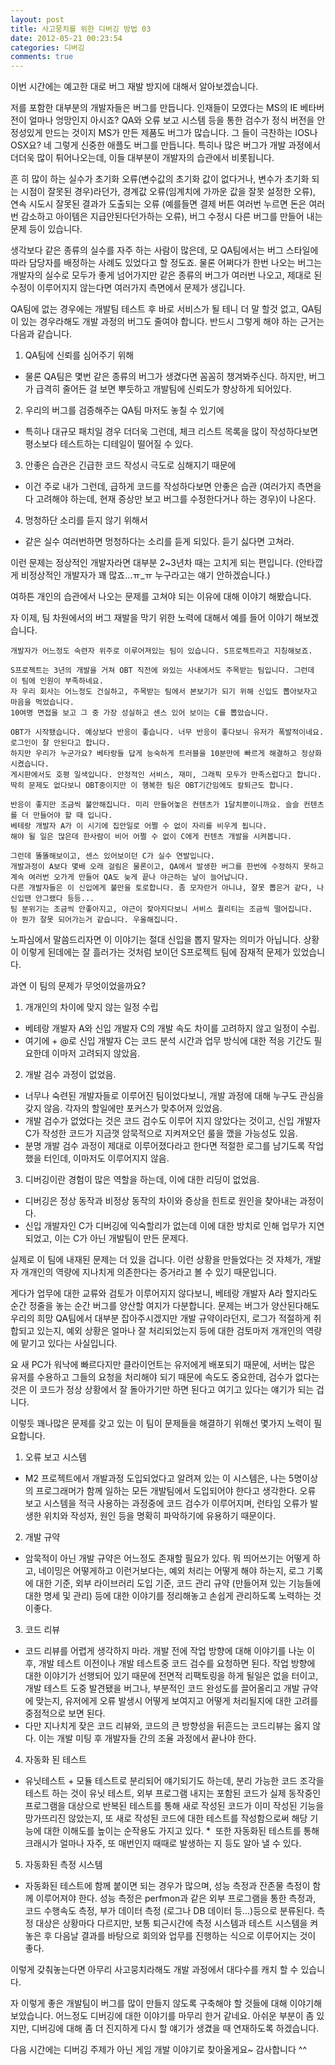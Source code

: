 ```yaml
---
layout: post
title: 사고뭉치를 위한 디버깅 방법 03
date: 2012-05-21 00:23:54
categories: 디버깅
comments: true
---
```


이번 시간에는 예고한 대로 버그 재발 방지에 대해서 알아보겠습니다.

저를 포함한 대부분의 개발자들은 버그를 만듭니다.
인재들이 모였다는 MS의 IE 베타버전이 얼마나 엉망인지 아시죠? QA와 오류 보고 시스템 등을 통한 검수가 정식 버전을 안정성있게 만드는 것이지 MS가 만든 제품도 버그가 많습니다.
그 들이 극찬하는 IOS나 OSX요? 네 그렇게 신중한 애플도 버그를 만듭니다.
특히나 많은 버그가 개발 과정에서 더더욱 많이 튀어나오는데, 이들 대부분이 개발자의 습관에서 비롯됩니다.

흔 히 많이 하는 실수가 초기화 오류(변수값의 초기화 값이 없다거나, 변수가 초기화 되는 시점이 잘못된 경우)라던가, 경계값 오류(임계치에 가까운 값을 잘못 설정한 오류), 연속 시도시 잘못된 결과가 도출되는 오류 (예를들면 결제 버튼 여러번 누르면 돈은 여러번 감소하고 아이템은 지급안된다던가하는 오류), 버그 수정시 다른 버그를 만들어 내는 문제 등이 있습니다.

생각보다 같은 종류의 실수를 자주 하는 사람이 많은데, 모 QA팀에서는 버그 스타일에 따라 담당자를 배정하는 사례도 있었다고 할 정도죠.
물론 어쩌다가 한번 나오는 버그는 개발자의 실수로 모두가 좋게 넘어가지만 같은 종류의 버그가 여러번 나오고, 제대로 된 수정이 이루어지지 않는다면 여러가지 측면에서 문제가 생깁니다.

QA팀에 없는 경우에는 개발팀 테스트 후 바로 서비스가 될 테니 더 말 할것 없고, QA팀이 있는 경우라해도 개발 과정의 버그도 줄여야 합니다.
반드시 그렇게 해야 하는 근거는 다음과 같습니다.
1. QA팀에 신뢰를 심어주기 위해
* 물론 QA팀은 몇번 같은 종류의 버그가 생겼다면 꼼꼼히 챙겨봐주신다. 하지만, 버그가 급격히 줄어든 걸 보면 뿌듯하고 개발팀에 신뢰도가 향상하게 되어있다.

2. 우리의 버그를 검증해주는 QA팀 마저도 놓칠 수 있기에
* 특히나 대규모 패치일 경우 더더욱 그런데, 체크 리스트 목록을 많이 작성하다보면 평소보다 테스트하는 디테일이 떨어질 수 있다.

3. 안좋은 습관은 긴급한 코드 작성시 극도로 심해지기 때문에
* 이건 주로 내가 그런데, 급하게 코드를 작성하다보면 안좋은 습관 (여러가지 측면을 다 고려해야 하는데, 현재 증상만 보고 버그를 수정한다거나 하는 경우)이 나온다.

4. 멍청하단 소리를 듣지 않기 위해서
* 같은 실수 여러번하면 멍청하다는 소리를 듣게 되있다. 듣기 싫다면 고쳐라.


이런 문제는 정상적인 개발자라면 대부분 2~3년차 때는 고치게 되는 편입니다. (안타깝게 비정상적인 개발자가 꽤 많죠...ㅠ_ㅠ 누구라고는 얘기 안하겠습니다.)

여하튼 개인의 습관에서 나오는 문제를 고쳐야 되는 이유에 대해 이야기 해봤습니다.

자 이제, 팀 차원에서의 버그 재발을 막기 위한 노력에 대해서 예를 들어 이야기 해보겠습니다.

    개발자가 어느정도 숙련자 위주로 이루어져있는 팀이 있습니다. S프로젝트라고 지칭해보죠.

    S프로젝트는 3년의 개발을 거쳐 OBT 직전에 와있는 사내에서도 주목받는 팀입니다. 그런데 이 팀에 인원이 부족하네요. 
    자 우리 회사는 어느정도 건실하고, 주목받는 팀에서 본보기가 되기 위해 신입도 뽑아보자고 마음을 먹었습니다.
    10여명 면접을 보고 그 중 가장 성실하고 센스 있어 보이는 C를 뽑았습니다.

    OBT가 시작됐습니다. 예상보다 반응이 좋습니다. 너무 반응이 좋다보니 유저가 폭발적이네요. 로그인이 잘 안된다고 합니다.
    하지만 우리가 누군가요? 베타랑들 답게 능숙하게 트러블을 10분만에 빠르게 해결하고 정상화 시켰습니다.
    게시판에서도 호평 일색입니다. 안정적인 서비스, 재미, 그래픽 모두가 만족스럽다고 합니다.
    딱히 문제도 없다보니 OBT중이지만 이 행복한 팀은 OBT기간임에도 칼퇴근도 합니다.

    반응이 좋지만 조금씩 불안해집니다. 미리 만들어놓은 컨텐츠가 1달치뿐이니까요. 슬슬 컨텐츠를 더 만들어야 할 때 입니다.
    베테랑 개발자 A가 이 시기에 집안일로 어쩔 수 없이 자리를 비우게 됩니다.
    해야 될 일은 많은데 한사람이 비어 어쩔 수 없이 C에게 컨텐츠 개발을 시켜봅니다.

    그런데 똘똘해보이고, 센스 있어보이던 C가 실수 연발입니다.
    개발과정이 A보다 몇배 오래 걸림은 물론이고, QA에서 발생한 버그를 한번에 수정하지 못하고 계속 여러번 오가게 만들어 QA도 늦게 끝나 야근하는 날이 늘어납니다.
    다른 개발자들은 이 신입에게 불만을 토로합니다. 좀 모자란거 아니냐, 잘못 뽑은거 같다, 나 신입땐 안그랬다 등등...
    팀 분위기는 조금씩 안좋아지고, 야근이 잦아지다보니 서비스 퀄리티는 조금씩 떨어집니다.
    아 뭔가 잘못 되어가는거 같습니다. 우울해집니다.


노파심에서 말씀드리자면 이 이야기는 절대 신입을 뽑지 말자는 의미가 아닙니다.
상황이 이렇게 된데에는 잘 흘러가는 것처럼 보이던 S프로젝트 팀에 잠재적 문제가 있었습니다.


과연 이 팀의 문제가 무엇이었을까요?
1. 개개인의 차이에 맞지 않는 일정 수립
* 베테랑 개발자 A와 신입 개발자 C의 개발 속도 차이를 고려하지 않고 일정이 수립.
* 여기에 + @로 신입 개발자 C는 코드 분석 시간과 업무 방식에 대한 적응 기간도 필요한데 이마저 고려되지 않았음.

2. 개발 검수 과정이 없었음.
* 너무나 숙련된 개발자들로 이루어진 팀이었다보니, 개발 과정에 대해 누구도 관심을 갖지 않음. 각자의 할일에만 포커스가 맞추어져 있었음.
* 개발 검수가 없었다는 것은 코드 검수도 이루어 지지 않았다는 것이고, 신입 개발자 C가 작성한 코드가 지금껏 암묵적으로 지켜져오던 룰을 깼을 가능성도 있음.
* 분명 개발 검수 과정이 제대로 이루어졌다라고 한다면 적절한 로그를 남기도록 작업했을 터인데, 이마저도 이루어지지 않음.

3. 디버깅이란 경험이 많은 역할을 하는데, 이에 대한 리딩이 없었음.
* 디버깅은 정상 동작과 비정상 동작의 차이와 증상을 힌트로 원인을 찾아내는 과정이다. 
* 신입 개발자인 C가 디버깅에 익숙할리가 없는데 이에 대한 방치로 인해 업무가 지연되었고, 이는 C가 아닌 개발팀이 만든 문제다.


실제로 이 팀에 내재된 문제는 더 있을 겁니다.
이런 상황을 만들었다는 것 자체가, 개발자 개개인의 역량에 지나치게 의존한다는 증거라고 볼 수 있기 때문입니다.

게다가 업무에 대한 교류와 검토가 이루어지지 않다보니, 베테랑 개발자 A라 할지라도 순간 정줄을 놓는 순간 버그를 양산할 여지가 다분합니다.
문제는 버그가 양산된다해도 우리의 희망 QA팀에서 대부분 잡아주시겠지만 개발 규약이라던지, 로그가 적절하게 취합되고 있는지, 예외 상황은 얼마나 잘 처리되었는지 등에 대한 검토마저 개개인의 역량에 맡기고 있다는 사실입니다.

요 새 PC가 워낙에 빠르다지만 클라이언트는 유저에게 배포되기 때문에, 서버는 많은 유저를 수용하고 그들의 요청을 처리해야 되기 때문에 속도도 중요한데, 검수가 없다는 것은 이 코드가 정상 상황에서 잘 돌아가기만 하면 된다고 여기고 있다는 얘기가 되는 겁니다.

이렇듯 꽤나많은 문제를 갖고 있는 이 팀이 문제들을 해결하기 위해선 몇가지 노력이 필요합니다.
1. 오류 보고 시스템
* M2 프로젝트에서 개발과정 도입되었다고 알려져 있는 이 시스템은, 나는 5명이상의 프로그래머가 함께 일하는 모든 개발팀에서 도입되어야 한다고 생각한다. 오류 보고 시스템을 적극 사용하는 과정중에 코드 검수가 이루어지며, 런타임 오류가 발생한 위치와 작성자, 원인 등을 명확히 파악하기에 유용하기 때문이다.

2. 개발 규약
* 암묵적이 아닌 개발 규약은 어느정도 존재할 필요가 있다. 뭐 띄어쓰기는 어떻게 하고, 네이밍은 어떻게하고 이런거보다는, 예외 처리는 어떻게 해야 하는지, 로그 기록에 대한 기준, 외부 라이브러리 도입 기준, 코드 관리 규약 (만들어져 있는 기능들에 대한 명세 및 관리) 등에 대한 이야기를 정리해놓고 손쉽게 관리하도록 노력하는 것이좋다.

3. 코드 리뷰
* 코드 리뷰를 어렵게 생각하지 마라. 개발 전에 작업 방향에 대해 이야기를 나눈 이후, 개발 테스트 이전이나 개발 테스트중 코드 검수를 요청하면 된다. 작업 방향에 대한 이야기가 선행되어 있기 때문에 전면적 리팩토링을 하게 될일은 없을 터이고, 개발 테스트 도중 발견됐을 버그나, 부분적인 코드 완성도를 끌어올리고 개발 규약에 맞는지, 유저에게 오류 발생시 어떻게 보여지고 어떻게 처리될지에 대한 고려를 중점적으로 보면 된다.
* 다만 지나치게 잦은 코드 리뷰와, 코드의 큰 방향성을 뒤흔드는 코드리뷰는 옳지 않다. 이는 개발 미팅 후 개발자들 간의 조율 과정에서 끝나야 한다.

4. 자동화 된 테스트
* 유닛테스트 + 모듈 테스트로 분리되어 얘기되기도 하는데, 분리 가능한 코드 조각을 테스트 하는 것이 유닛 테스트, 외부 프로그램 내지는 포함된 코드가 실제 동작중인 프로그램을 대상으로 반복된 테스트를 통해 새로 작성된 코드가 이미 작성된 기능을 망가뜨리진 않았는지, 또 새로 작성된 코드에 대한 테스트를 작성함으로써 해당 기능에 대한 이해도를 높이는 순작용도 가지고 있다.
*  또한 자동화된 테스트를 통해 크래시가 얼마나 자주, 또 매번인지 때때로 발생하는 지 등도 알아 낼 수 있다.

5. 자동화된 측정 시스템
* 자동화된 테스트에 함께 붙이면 되는 경우가 많으며, 성능 측정과 잔존물 측정이 함께 이루어져야 한다.
성능 측정은 perfmon과 같은 외부 프로그램을 통한 측정과, 코드 수행속도 측정, 부가 데이터 측정 (로그나 DB 데이터 등...)등으로 분류된다.
측정 대상은 상황마다 다르지만, 보통 퇴근시간에 측정 시스템과 테스트 시스템을 켜놓은 후 다음날 결과를 바탕으로 회의와 업무를 진행하는 식으로 이루어지는 것이 좋다.

이렇게 갖춰놓는다면 아무리 사고뭉치라해도 개발 과정에서 대다수를 캐치 할 수 있습니다.

자 이렇게 좋은 개발팀이 버그를 많이 만들지 않도록 구축해야 할 것들에 대해 이야기해보았습니다.
어느정도 디버깅에 대한 이야기를 마무리 한거 같네요. 아쉬운 부분이 좀 있지만, 디버깅에 대해 좀 더 진지하게 다시 할 얘기가 생겼을 때 연재하도록 하겠습니다.

다음 시간에는 디버깅 주제가 아닌 게임 개발 이야기로 찾아올게요~ 감사합니다 ^^